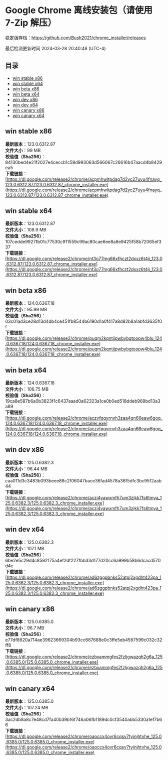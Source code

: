 # Google Chrome 离线安装包（请使用 7-Zip 解压）
稳定版存档：<https://github.com/Bush2021/chrome_installer/releases>

最后检测更新时间
2024-03-28 20:40:48 (UTC-4)


## 目录
* [win stable x86](https://github.com/Bush2021/chrome_installer?tab=readme-ov-file#win-stable-x86)
* [win stable x64](https://github.com/Bush2021/chrome_installer?tab=readme-ov-file#win-stable-x64)
* [win beta x86](https://github.com/Bush2021/chrome_installer?tab=readme-ov-file#win-beta-x86)
* [win beta x64](https://github.com/Bush2021/chrome_installer?tab=readme-ov-file#win-beta-x64)
* [win dev x86](https://github.com/Bush2021/chrome_installer?tab=readme-ov-file#win-dev-x86)
* [win dev x64](https://github.com/Bush2021/chrome_installer?tab=readme-ov-file#win-dev-x64)
* [win canary x86](https://github.com/Bush2021/chrome_installer?tab=readme-ov-file#win-canary-x86)
* [win canary x64](https://github.com/Bush2021/chrome_installer?tab=readme-ov-file#win-canary-x64)

## win stable x86
**最新版本**：123.0.6312.87  
**文件大小**：99 MB  
**校验值（Sha256）**：84130bed4e21f2027e4ceccb1c59d993063d566067c26616b47aacd4b8429ea5  
**下载链接**：[https://dl.google.com/release2/chrome/acpmhwltpdag7d2yc27uyu4fnayq_123.0.6312.87/123.0.6312.87_chrome_installer.exe](https://dl.google.com/release2/chrome/acpmhwltpdag7d2yc27uyu4fnayq_123.0.6312.87/123.0.6312.87_chrome_installer.exe)  

## win stable x64
**最新版本**：123.0.6312.87  
**文件大小**：108.9 MB  
**校验值（Sha256）**：107cedde9927fb01c77530c911559c99ac80cae6ee8a8e9425f58b72065ef337  
**下载链接**：[https://dl.google.com/release2/chrome/nt3o77mg66xfhczt2dxxz6t4ji_123.0.6312.87/123.0.6312.87_chrome_installer.exe](https://dl.google.com/release2/chrome/nt3o77mg66xfhczt2dxxz6t4ji_123.0.6312.87/123.0.6312.87_chrome_installer.exe)  

## win beta x86
**最新版本**：124.0.6367.18  
**文件大小**：95.99 MB  
**校验值（Sha256）**：03c01ad3ce28d13d4db4ce451fb8544b6190d1a0f417a8d82b8a1abfd3635f0f  
**下载链接**：[https://dl.google.com/release2/chrome/puqm2kqntjjpwbybgtoopw4blu_124.0.6367.18/124.0.6367.18_chrome_installer.exe](https://dl.google.com/release2/chrome/puqm2kqntjjpwbybgtoopw4blu_124.0.6367.18/124.0.6367.18_chrome_installer.exe)  

## win beta x64
**最新版本**：124.0.6367.18  
**文件大小**：106.75 MB  
**校验值（Sha256）**：19ca8e587b6a0b3823f1c6437aaad0a62323a1ce0b0ed518ddeb969bd13a3a89  
**下载链接**：[https://dl.google.com/release2/chrome/aczvfqqyrnvh3zaa4qn66eaw6goq_124.0.6367.18/124.0.6367.18_chrome_installer.exe](https://dl.google.com/release2/chrome/aczvfqqyrnvh3zaa4qn66eaw6goq_124.0.6367.18/124.0.6367.18_chrome_installer.exe)  

## win dev x86
**最新版本**：125.0.6382.3  
**文件大小**：96.44 MB  
**校验值（Sha256）**：caa011d3c3483b093beee88c2f06047bace36fad4578a36f5dfc3bc95f2aab44  
**下载链接**：[https://dl.google.com/release2/chrome/aczi4yawxmfh7um3zjkk7fs6tmya_125.0.6382.3/125.0.6382.3_chrome_installer.exe](https://dl.google.com/release2/chrome/aczi4yawxmfh7um3zjkk7fs6tmya_125.0.6382.3/125.0.6382.3_chrome_installer.exe)  

## win dev x64
**最新版本**：125.0.6382.3  
**文件大小**：107.1 MB  
**校验值（Sha256）**：6be2e5c29d4c8592175a4ef2df227fbb33d177d20cc6a999b58b6dcacd570d4e  
**下载链接**：[https://dl.google.com/release2/chrome/ad6zggpbnks52atpj2xgdht423pa_125.0.6382.3/125.0.6382.3_chrome_installer.exe](https://dl.google.com/release2/chrome/ad6zggpbnks52atpj2xgdht423pa_125.0.6382.3/125.0.6382.3_chrome_installer.exe)  

## win canary x86
**最新版本**：125.0.6385.0  
**文件大小**：96.7 MB  
**校验值（Sha256）**：e77df8620a714ae39623669304b93cc687688e0c3ffe5eb4567599c032c32ff8  
**下载链接**：[https://dl.google.com/release2/chrome/ezbxammgfes2fzljgwazqh2g6a_125.0.6385.0/125.0.6385.0_chrome_installer.exe](https://dl.google.com/release2/chrome/ezbxammgfes2fzljgwazqh2g6a_125.0.6385.0/125.0.6385.0_chrome_installer.exe)  

## win canary x64
**最新版本**：125.0.6385.0  
**文件大小**：107.24 MB  
**校验值（Sha256）**：3ac2db8a8c7e48cd7fa40b39b16f746a06fb1189dc0cf3540abb5330a1ef7b66  
**下载链接**：[https://dl.google.com/release2/chrome/oaoccx4ovr6cqsv7tyinjhtvhe_125.0.6385.0/125.0.6385.0_chrome_installer.exe](https://dl.google.com/release2/chrome/oaoccx4ovr6cqsv7tyinjhtvhe_125.0.6385.0/125.0.6385.0_chrome_installer.exe)  

